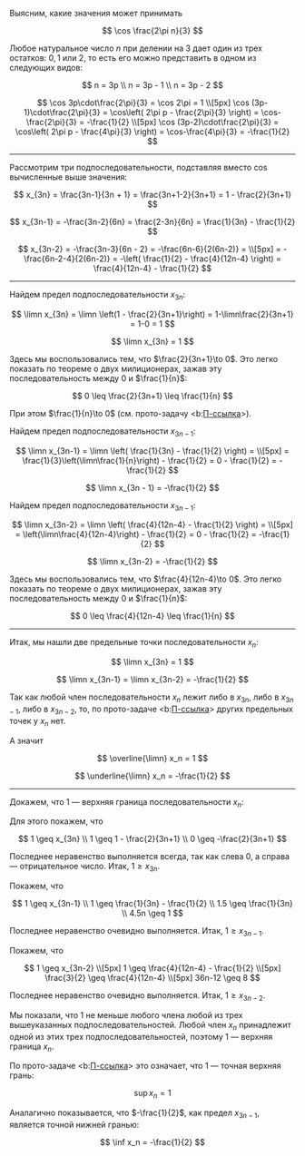 Выясним, какие значения может принимать

$$ \cos \frac{2\pi n}{3} $$

Любое натуральное число $n$ при делении на $3$ дает один из трех остатков: $0, 1$ или $2$, то есть его можно представить в одном из следующих видов:

$$
    n = 3p
    \\
    n = 3p - 1
    \\
    n = 3p - 2
$$

$$
    \cos 3p\cdot\frac{2\pi}{3} = \cos 2\pi = 1
    \\[5px]
    \cos (3p-1)\cdot\frac{2\pi}{3} = \cos\left( 2\pi p - \frac{2\pi}{3} \right) = \cos-\frac{2\pi}{3} = -\frac{1}{2}
    \\[5px]
    \cos (3p-2)\cdot\frac{2\pi}{3} = \cos\left( 2\pi p - \frac{4\pi}{3} \right) = \cos-\frac{4\pi}{3} = -\frac{1}{2}
$$

---

Рассмотрим три подпоследовательности, подставляя вместо $\cos$ вычисленные выше значения:

$$ x_{3n} = \frac{3n-1}{3n + 1} = \frac{3n+1-2}{3n+1} = 1 - \frac{2}{3n+1} $$

$$ x_{3n-1} = -\frac{3n-2}{6n} = \frac{2-3n}{6n} = \frac{1}{3n} - \frac{1}{2} $$

$$
    x_{3n-2} = -\frac{3n-3}{6n - 2} = -\frac{6n-6}{2(6n-2)} =
    \\[5px]
    = -\frac{6n-2-4}{2(6n-2)} = -\left( \frac{1}{2} - \frac{4}{12n-4} \right) = \frac{4}{12n-4} - \frac{1}{2}
$$

---

Найдем предел подпоследовательности $x_{3n}$:

$$ \limn x_{3n} = \limn \left(1 - \frac{2}{3n+1}\right) = 1-\limn\frac{2}{3n+1} = 1-0 = 1 $$

$$ \limn x_{3n} = 1 $$

Здесь мы воспользовались тем, что $\frac{2}{3n+1}\to 0$. Это легко показать по теореме о двух милиционерах, зажав эту последовательность между $0$ и $\frac{1}{n}$:

$$ 0 \leq \frac{2}{3n+1} \leq \frac{1}{n} $$

При этом $\frac{1}{n}\to 0$ (см. прото-задачу <b:[П-ссылка](advanced/proto/sequence-lim/elementary)>).

Найдем предел подпоследовательности $x_{3n-1}$:

$$
    \limn x_{3n-1} = \limn \left( \frac{1}{3n} - \frac{1}{2} \right) =
    \\[5px]
    = \frac{1}{3}\left(\limn\frac{1}{n}\right) - \frac{1}{2} = 0 - \frac{1}{2} = -\frac{1}{2}
$$

$$ \limn x_{3n - 1} = -\frac{1}{2} $$

Найдем предел подпоследовательности $x_{3n-1}$:

$$
    \limn x_{3n-2} = \limn \left( \frac{4}{12n-4} - \frac{1}{2} \right) =
    \\[5px]
    = \left(\limn\frac{4}{12n-4}\right) - \frac{1}{2} = 0 - \frac{1}{2} = -\frac{1}{2}
$$

$$ \limn x_{3n-2} = -\frac{1}{2} $$

Здесь мы воспользовались тем, что $\frac{4}{12n-4}\to 0$. Это легко показать по теореме о двух милиционерах, зажав эту последовательность между $0$ и $\frac{1}{n}$:

$$ 0 \leq \frac{4}{12n-4} \leq \frac{1}{n} $$

---

Итак, мы нашли две предельные точки последовательности $x_n$:

$$ \limn x_{3n} = 1 $$

$$ \limn x_{3n-1} = \limn x_{3n-2} = -\frac{1}{2} $$

Так как любой член последовательности $x_n$ лежит либо в $x_{3n}$, либо в $x_{3n-1}$, либо в $x_{3n-2}$, то, по прото-задаче <b:[П-ссылка](advanced/proto/sequence-lim/max-limit-points)> других предельных точек у $x_n$ нет.

А значит

$$ \overline{\limn} x_n = 1 $$

$$ \underline{\limn} x_n = -\frac{1}{2} $$

---

Докажем, что $1$ — верхняя граница последовательности $x_n$:

Для этого покажем, что

$$
    1 \geq x_{3n}
    \\
    1 \geq 1 - \frac{2}{3n+1}
    \\
    0 \geq -\frac{2}{3n+1}
$$

Последнее неравенство выполняется всегда, так как слева $0$, а справа — отрицательное число.
Итак, $1\geq x_{3n}$.

Покажем, что

$$
    1 \geq x_{3n-1}
    \\
    1 \geq \frac{1}{3n} - \frac{1}{2}
    \\
    1.5 \geq \frac{1}{3n}
    \\
    4.5n \geq 1
$$

Последнее неравенство очевидно выполняется.
Итак, $1\geq x_{3n-1}$.

Покажем, что

$$
    1 \geq x_{3n-2}
    \\[5px]
    1 \geq \frac{4}{12n-4} - \frac{1}{2}
    \\[5px]
    \frac{3}{2} \geq \frac{4}{12n-4}
    \\[5px]
    36n-12 \geq 8
$$

Последнее неравенство очевидно выполняется.
Итак, $1\geq x_{3n-2}$.

Мы показали, что $1$ не меньше любого члена любой из трех вышеуказанных подпоследовательностей. Любой член $x_n$ принадлежит одной из этих трех подпоследовательностей, поэтому
$1$ — верхняя граница $x_n$.

По прото-задаче <b:[П-ссылка](advanced/proto/sequence-lim/limit-point-bounds)> это означает, что $1$ — точная верхняя грань:

$$ \sup x_n = 1 $$

Аналагично показывается, что $-\frac{1}{2}$, как предел $x_{3n-1}$, является точной нижней гранью:

$$ \inf x_n = -\frac{1}{2} $$